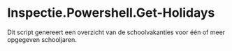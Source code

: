 # Inspectie.Powershell.Get-Holidays

Dit script genereert een overzicht van de schoolvakanties voor één of meer opgegeven schooljaren.